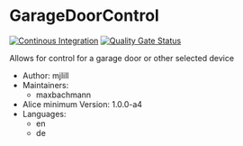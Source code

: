 # GarageDoorControl

[![Continous Integration](https://gitlab.com/project-alice-assistant/skills/skill_GarageDoorControl/badges/master/pipeline.svg)](https://gitlab.com/project-alice-assistant/skills/skill_GarageDoorControl/pipelines/latest)
[![Quality Gate Status](https://sonarcloud.io/api/project_badges/measure?project=project-alice-assistant_skill_GarageDoorControl&metric=alert_status)](https://sonarcloud.io/dashboard?id=project-alice-assistant_skill_GarageDoorControl)

Allows for control for a garage door or other selected device

- Author: mjlill
- Maintainers:
  - maxbachmann
- Alice minimum Version: 1.0.0-a4
- Languages:
  - en
  - de

